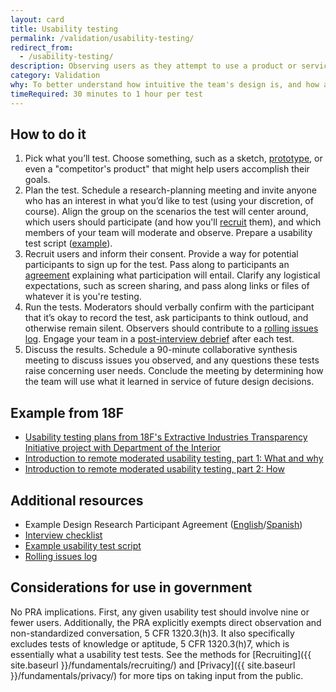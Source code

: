```yaml
---
layout: card
title: Usability testing
permalink: /validation/usability-testing/
redirect_from:
  - /usability-testing/
description: Observing users as they attempt to use a product or service while thinking out loud.
category: Validation
why: To better understand how intuitive the team's design is, and how adaptable it is to meeting user needs.
timeRequired: 30 minutes to 1 hour per test
---
```


## How to do it

1. Pick what you’ll test. Choose something, such as a sketch, [prototype]({{site.baseurl}}/prototyping/), or even a "competitor's product" that might help users accomplish their goals.
1. Plan the test. Schedule a research-planning meeting and invite anyone who has an interest in what you’d like to test (using your discretion, of course). Align the group on the scenarios the test will center around, which users should participate (and how you'll [recruit]({{site.baseurl}}/recruiting/) them), and which members of your team will moderate and observe. Prepare a usability test script ([example]({{site.baseurl}}/usability-test-script/)).
1. Recruit users and inform their consent. Provide a way for potential participants to sign up for the test. Pass along to participants an [agreement]({{site.baseurl}}/participant-agreement/) explaining what participation will entail. Clarify any logistical expectations, such as screen sharing, and pass along links or files of whatever it is you're testing.
1. Run the tests. Moderators should verbally confirm with the participant that it’s okay to record the test, ask participants to think outloud, and otherwise remain silent. Observers should contribute to a [rolling issues log]({{site.baseurl}}/rolling-issues-log/). Engage your team in a [post-interview debrief]({{site.baseurl}}/interview-debrief/) after each test.
1. Discuss the results. Schedule a 90-minute collaborative synthesis meeting to discuss issues you observed, and any questions these tests raise concerning user needs. Conclude the meeting by determining how the team will use what it learned in service of future design decisions.

<section class="method--section method--section--18f-example" markdown="1" >

## Example from 18F

- [Usability testing plans from 18F's Extractive Industries Transparency Initiative project with Department of the Interior](https://github.com/18F/doi-extractives-data/tree/research/research)
- [Introduction to remote moderated usability testing, part 1&#58; What and why](https://18f.gsa.gov/2018/11/14/introduction-to-remote-moderated-usability-testing-part-1/)
- [Introduction to remote moderated usability testing, part 2&#58; How](https://18f.gsa.gov/2018/11/20/introduction-to-remote-moderated-usability-testing-part-2-how/)


</section>

<section class="method--section method--section--additional-resources" markdown="1">

## Additional resources

- Example Design Research Participant Agreement ([English]({{site.baseurl}}/participant-agreement/)/[Spanish]({{site.baseurl}}/participant-agreement-spanish/))
- [Interview checklist]({{site.baseurl}}/interview-checklist/)
- [Example usability test script]({{site.baseurl}}/usability-test-script/)
- [Rolling issues log]({{site.baseurl}}/rolling-issues-log/)

</section>

<section class="method--section method--section--government-considerations" markdown="1" >

## Considerations for use in government  

No PRA implications. First, any given usability test should involve nine or fewer users. Additionally, the PRA explicitly exempts direct observation and non-standardized conversation, 5 CFR 1320.3(h)3. It also specifically excludes tests of knowledge or aptitude, 5 CFR 1320.3(h)7, which is essentially what a usability test tests. See the methods for [Recruiting]({{ site.baseurl }}/fundamentals/recruiting/) and [Privacy]({{ site.baseurl }}/fundamentals/privacy/) for more tips on taking input from the public.
</section>
